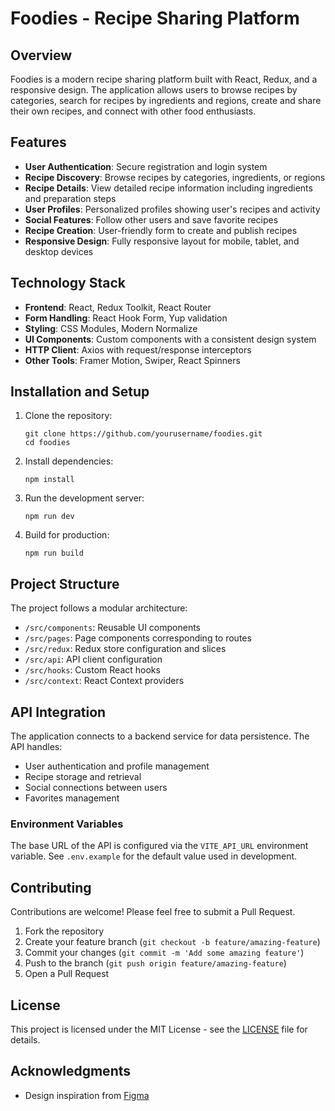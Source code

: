 # Foodies - Recipe Sharing Platform

## Overview

Foodies is a modern recipe sharing platform built with React, Redux, and a
responsive design. The application allows users to browse recipes by categories,
search for recipes by ingredients and regions, create and share their own
recipes, and connect with other food enthusiasts.

## Features

- **User Authentication**: Secure registration and login system
- **Recipe Discovery**: Browse recipes by categories, ingredients, or regions
- **Recipe Details**: View detailed recipe information including ingredients and
  preparation steps
- **User Profiles**: Personalized profiles showing user's recipes and activity
- **Social Features**: Follow other users and save favorite recipes
- **Recipe Creation**: User-friendly form to create and publish recipes
- **Responsive Design**: Fully responsive layout for mobile, tablet, and desktop
  devices

## Technology Stack

- **Frontend**: React, Redux Toolkit, React Router
- **Form Handling**: React Hook Form, Yup validation
- **Styling**: CSS Modules, Modern Normalize
- **UI Components**: Custom components with a consistent design system
- **HTTP Client**: Axios with request/response interceptors
- **Other Tools**: Framer Motion, Swiper, React Spinners

## Installation and Setup

1. Clone the repository:

   ```
   git clone https://github.com/yourusername/foodies.git
   cd foodies
   ```

2. Install dependencies:

   ```
   npm install
   ```

3. Run the development server:

   ```
   npm run dev
   ```

4. Build for production:
   ```
   npm run build
   ```

## Project Structure

The project follows a modular architecture:

- `/src/components`: Reusable UI components
- `/src/pages`: Page components corresponding to routes
- `/src/redux`: Redux store configuration and slices
- `/src/api`: API client configuration
- `/src/hooks`: Custom React hooks
- `/src/context`: React Context providers

## API Integration

The application connects to a backend service for data persistence. The API
handles:

- User authentication and profile management
- Recipe storage and retrieval
- Social connections between users
- Favorites management

### Environment Variables

The base URL of the API is configured via the `VITE_API_URL` environment
variable. See `.env.example` for the default value used in development.

## Contributing

Contributions are welcome! Please feel free to submit a Pull Request.

1. Fork the repository
2. Create your feature branch (`git checkout -b feature/amazing-feature`)
3. Commit your changes (`git commit -m 'Add some amazing feature'`)
4. Push to the branch (`git push origin feature/amazing-feature`)
5. Open a Pull Request

## License

This project is licensed under the MIT License - see the [LICENSE](LICENSE) file
for details.

## Acknowledgments

- Design inspiration from
  [Figma](https://www.figma.com/design/TKl7kDNvwtz62RsuWNnQ5E/Foodies?node-id=44-1285&t=cdAKXANTFNP01ZUb-0)
